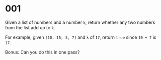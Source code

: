 [_metadata_:number]:-      "1"
[_metadata_:difficulty]:-  "Easy"
[_metadata_:asker]:-       "Google"

# 001

Given a list of numbers and a number `k`, return whether any two numbers from the list add up to `k`.

For example, given `[10, 15, 3, 7]` and `k` of `17`, return `true` since `10 + 7` is `17`.

Bonus: Can you do this in one pass?
